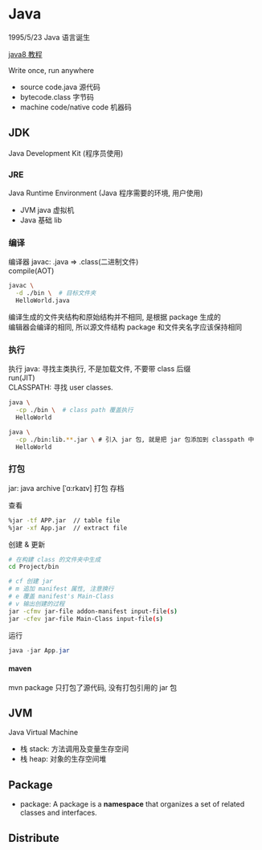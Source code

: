 # Java

1995/5/23 Java 语言诞生

[java8 教程](https://docs.oracle.com/javase/tutorial/tutorialLearningPaths.html#newtojava)

Write once, run anywhere

- source code.java 源代码
- bytecode.class 字节码
- machine code/native code 机器码

## JDK

Java Development Kit (程序员使用)

### JRE

Java Runtime Environment (Java 程序需要的环境, 用户使用)

- JVM java 虚拟机
- Java 基础 lib

### 编译

编译器 javac: .java => .class(二进制文件)  
compile(AOT)  

```sh
javac \
  -d ./bin \  # 目标文件夹
  HelloWorld.java
```
编译生成的文件夹结构和原始结构并不相同, 是根据 package 生成的  
编辑器会编译的相同, 所以源文件结构 package 和文件夹名字应该保持相同  

### 执行

执行 java: 寻找主类执行, 不是加载文件, 不要带 class 后缀  
run(JIT)  
CLASSPATH: 寻找 user classes.

```sh
java \
  -cp ./bin \  # class path 覆盖执行
  HelloWorld
```

```sh
java \
  -cp ./bin:lib.**.jar \ # 引入 jar 包, 就是把 jar 包添加到 classpath 中
  HelloWorld
```

### 打包

jar: java archive [ˈɑ:rkaɪv] 打包 存档


查看
```bash
%jar -tf APP.jar  // table file
%jar -xf App.jar  // extract file
```

创建 & 更新
```bash
# 在构建 class 的文件夹中生成
cd Project/bin

# cf 创建 jar
# m 追加 manifest 属性, 注意换行
# e 覆盖 manifest's Main-Class
# v 输出创建的过程
jar -cfmv jar-file addon-manifest input-file(s)
jar -cfev jar-file Main-Class input-file(s)
```

运行
```java
java -jar App.jar
```

#### maven

mvn package 只打包了源代码, 没有打包引用的 jar 包

## JVM

Java Virtual Machine

- 栈 stack: 方法调用及变量生存空间
- 栈 heap: 对象的生存空间堆

## Package

- package: A package is a **namespace** that organizes a set of related classes and interfaces. 

## Distribute

